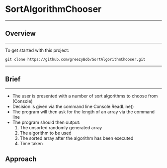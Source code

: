 # SortAlgorithmChooser

---
## Overview
---
To get started with this project: 
```
git clone https://github.com/greezyBob/SortAlgorithmChooser.git
```  

---
## Brief
---
* The user is presented with a number of sort algorithms to choose from (Console)
* Decision is given via the command line Console.ReadLine()
* The program will then ask for the length of an array via the command line
* The program should then output:
    1. The unsorted randomly generated array
    2. The algorithm to be used
    3. The sorted array after the algorithm has been executed
    4. Time taken



## Approach
